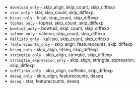  - `download_only` - skip_align, skip_count, skip_diffexp
 - `star_only` - star, skip_count, skip_diffexp
 - `hisat_only` - hisat, skip_count, skip_diffexp
 - `tophat_only` - tophat, skip_count, skip_diffexp
 - `bowtie2_only` - bowtie2, skip_count, skip_diffexp
 - `salmon_only` - salmon, skip_count, skip_diffexp
 - `kallisto_only` - kallisto, skip_count, skip_diffexp
 - `featurecounts_only` - skip_align, featurecounts, skip_diffexp
 - `htseq_only` - skip_align, htseq, skip_diffexp
 - `stringtie_only` - skip_align, stringtie, skip_diffexp
 - `stringtie_expression_only` - skip_align, stringtie_expression, skip_diffexp
 - `cufflinks_only` - skip_align, cufflinks, skip_diffexp
 - `deseq_only` - skip_align, featurecounts, deseq
 - `deseq` - star, featurecounts, deseq
